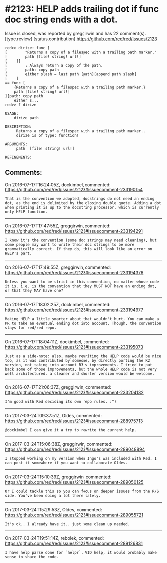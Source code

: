
#2123: HELP adds trailing dot if func doc string ends with a dot.
================================================================================
Issue is closed, was reported by greggirwin and has 22 comment(s).
[type.review] [status.contribution]
<https://github.com/red/red/issues/2123>

```
red>> dirize: func [
[        "Returns a copy of a filespec with a trailing path marker."
[        path [file! string! url!]
[    ][
[        ; Always return a copy of the path.
[        path: copy path
[        either slash = last path [path][append path slash]
[    ]
== func [
    {Returns a copy of a filespec with a trailing path marker.} 
    path [file! string! url!]
][path: copy path 
    either s...
red>> ? dirize

USAGE:
    dirize path

DESCRIPTION:
     Returns a copy of a filespec with a trailing path marker.. 
     dirize is of type: function!

ARGUMENTS:
     path  [file! string! url!]

REFINEMENTS:
```



Comments:
--------------------------------------------------------------------------------

On 2016-07-17T16:24:05Z, dockimbel, commented:
<https://github.com/red/red/issues/2123#issuecomment-233190154>

    That is the convention we adopted, docstrings do not need an ending dot, as the end is delimited by the closing double quote. Adding a dot when printing it is up to the docstring processor, which is currently only HELP function.

--------------------------------------------------------------------------------

On 2016-07-17T17:47:55Z, greggirwin, commented:
<https://github.com/red/red/issues/2123#issuecomment-233194291>

    I know it's the convention (some doc strings may need cleaning), but some people may want to write their doc strings to be more grammatically correct. If they do, this will look like an error on HELP's part.

--------------------------------------------------------------------------------

On 2016-07-17T17:49:55Z, greggirwin, commented:
<https://github.com/red/red/issues/2123#issuecomment-233194376>

    Unless you want to be strict in this convention, no matter whose code it is. i.e. is the convention that they MUST NOT have an ending dot, or that they MAY have one?

--------------------------------------------------------------------------------

On 2016-07-17T18:02:25Z, dockimbel, commented:
<https://github.com/red/red/issues/2123#issuecomment-233194977>

    Making HELP a little smarter about that wouldn't hurt. You can make a PR to take an eventual ending dot into account. Though, the convention stays for red/red repo.

--------------------------------------------------------------------------------

On 2016-07-17T18:04:11Z, dockimbel, commented:
<https://github.com/red/red/issues/2123#issuecomment-233195073>

    Just as a side-note: also, maybe rewriting the HELP code would be nice too, as it was contributed by someone, by directly porting the R2 version, not taking into account R3's improvements. I tried to put back some of those improvements, but the whole HELP code is not very well architectured, a cleaner and shorter version would be welcome.

--------------------------------------------------------------------------------

On 2016-07-17T21:06:37Z, greggirwin, commented:
<https://github.com/red/red/issues/2123#issuecomment-233204132>

    I'm good with Red deciding its own repo rules. :^)

--------------------------------------------------------------------------------

On 2017-03-24T09:37:51Z, Oldes, commented:
<https://github.com/red/red/issues/2123#issuecomment-288975713>

    @dockimbel I can give it a try to rewrite the current help.

--------------------------------------------------------------------------------

On 2017-03-24T15:06:38Z, greggirwin, commented:
<https://github.com/red/red/issues/2123#issuecomment-289048894>

    I stopped working on my version when Ingo's was included with Red. I can post it somewhere if you want to collaborate Oldes.

--------------------------------------------------------------------------------

On 2017-03-24T15:10:39Z, greggirwin, commented:
<https://github.com/red/red/issues/2123#issuecomment-289050125>

    Or I could tackle this so you can focus on deeper issues from the R/S side. You've been doing a lot there lately.

--------------------------------------------------------------------------------

On 2017-03-24T15:29:53Z, Oldes, commented:
<https://github.com/red/red/issues/2123#issuecomment-289055721>

    It's ok.. I already have it.. just some clean up needed.

--------------------------------------------------------------------------------

On 2017-03-24T19:51:14Z, rebolek, commented:
<https://github.com/red/red/issues/2123#issuecomment-289126831>

    I have help parse done for `helpr`, VID help, it would probably make sense to share the code.

